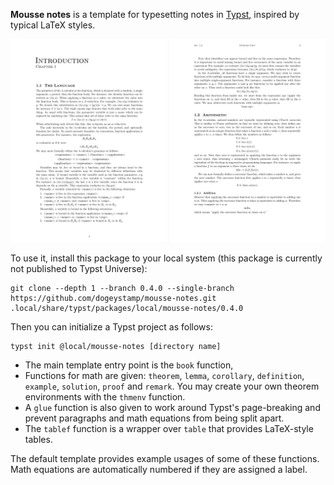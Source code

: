 **Mousse notes** is a template for typesetting notes in [Typst](https://typst.app),
inspired by typical LaTeX styles.

![Screenshot of the template](thumbnail_pages.png)

To use it, install this package to your local system (this package is currently not published to Typst Universe):

```
git clone --depth 1 --branch 0.4.0 --single-branch https://github.com/dogeystamp/mousse-notes.git .local/share/typst/packages/local/mousse-notes/0.4.0
```

Then you can initialize a Typst project as follows:

```
typst init @local/mousse-notes [directory name]
```

- The main template entry point is the `book` function,
- Functions for math are given: `theorem`, `lemma`, `corollary`, `definition`,
    `example`, `solution`, `proof` and `remark`.
    You may create your own theorem environments with the `thmenv` function.
- A `glue` function is also given to work around Typst's page-breaking and prevent paragraphs and math equations from being split apart.
- The `tablef` function is a wrapper over `table` that provides LaTeX-style tables.

The default template provides example usages of some of these functions.
Math equations are automatically numbered if they are assigned a label.

